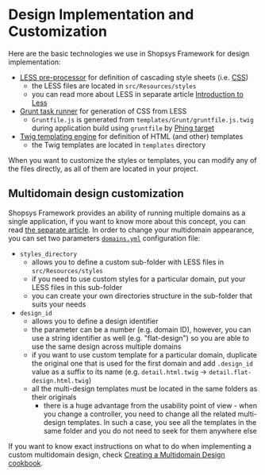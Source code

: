 # Design Implementation and Customization
Here are the basic technologies we use in Shopsys Framework for design implementation:

- [LESS pre-processor](http://lesscss.org/) for definition of cascading style sheets (i.e. [CSS](https://www.w3.org/Style/CSS/Overview.en.html))
    - the LESS files are located in `src/Resources/styles`  
    - you can read more about LESS in separate article [Introduction to Less](./introduction-to-less.md)
- [Grunt task runner](https://gruntjs.com/) for generation of CSS from LESS
    - `Gruntfile.js` is generated from `templates/Grunt/gruntfile.js.twig` during application build using `gruntfile` by [Phing target](../introduction/console-commands-for-application-management-phing-targets.md)
- [Twig templating engine](https://twig.symfony.com/) for definition of HTML (and other) templates
    - the Twig templates are located in `templates` directory

When you want to customize the styles or templates, you can modify any of the files directly, as all of them are located in your project.

## Multidomain design customization
Shopsys Framework provides an ability of running multiple domains as a single application,
if you want to know more about this concept, you can read [the separate article](../introduction/domain-multidomain-multilanguage.md).
In order to change your multidomain appearance, you can set two parameters [`domains.yml`](https://github.com/shopsys/shopsys/blob/9.0/project-base/config/domains.yml) configuration file:

- `styles_directory`
    - allows you to define a custom sub-folder with LESS files in `src/Resources/styles`
    - if you need to use custom styles for a particular domain, put your LESS files in this sub-folder
    - you can create your own directories structure in the sub-folder that suits your needs
- `design_id`
    - allows you to define a design identifier
    - the parameter can be a number (e.g. domain ID), however, you can use a string identifier as well (e.g. "flat-design") so you are able to use the same design across multiple domains
    - if you want to use custom template for a particular domain, duplicate the original one that is used for the first domain and add `.design_id` value as a suffix to its name (e.g. `detail.html.twig` -> `detail.flat-design.html.twig`)
    - all the multi-design templates must be located in the same folders as their originals
        - there is a huge advantage from the usability point of view - when you change a controller, you need to change all the related multi-design templates.
        In such a case, you see all the templates in the same folder and you do not need to seek for them anywhere else

If you want to know exact instructions on what to do when implementing a custom multidomain design, check [Creating a Multidomain Design cookbook](../cookbook/creating-a-multidomain-design.md).
